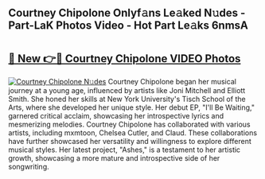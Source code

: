 ## Courtney Chipolone Onlyf𝚊ns Le𝚊ked N𝚞des - Part-LaK Photos Video - Hot Part Le𝚊ks 6nmsA

# <h2><a href="http://ac2438.deff.icu/?id=Courtney+Chipolone">🔗 New 👉🔴 Courtney Chipolone VIDEO Photos</a></h2>

[![Courtney Chipolone N𝚞des](https://i.imgur.com/rIISA9y.gif)](http://ac2438.deff.icu/?id=Courtney+Chipolone)
Courtney Chipolone began her musical journey at a young age, influenced by artists like Joni Mitchell and Elliott Smith. She honed her skills at New York University's Tisch School of the Arts, where she developed her unique style. Her debut EP, "I'll Be Waiting," garnered critical acclaim, showcasing her introspective lyrics and mesmerizing melodies. Courtney Chipolone has collaborated with various artists, including mxmtoon, Chelsea Cutler, and Claud. These collaborations have further showcased her versatility and willingness to explore different musical styles. Her latest project, "Ashes," is a testament to her artistic growth, showcasing a more mature and introspective side of her songwriting.
